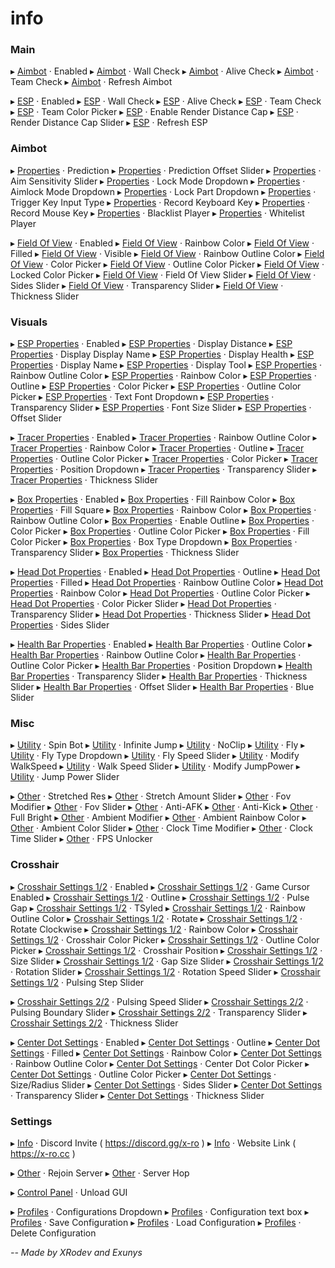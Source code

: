 # info


### Main
▸ [Aimbot](product/x-ro-premium-lifetime) · Enabled
▸ [Aimbot](product/x-ro-premium-lifetime) · Wall Check
▸ [Aimbot](product/x-ro-premium-lifetime) · Alive Check
▸ [Aimbot](product/x-ro-premium-lifetime) · Team Check
▸ [Aimbot](product/x-ro-premium-lifetime) · Refresh Aimbot

▸ [ESP](product/x-ro-premium-lifetime) · Enabled
▸ [ESP](product/x-ro-premium-lifetime) · Wall Check
▸ [ESP](product/x-ro-premium-lifetime) · Alive Check
▸ [ESP](product/x-ro-premium-lifetime) · Team Check
▸ [ESP](product/x-ro-premium-lifetime) · Team Color Picker
▸ [ESP](product/x-ro-premium-lifetime) · Enable Render Distance Cap
▸ [ESP](product/x-ro-premium-lifetime) · Render Distance Cap Slider
▸ [ESP](product/x-ro-premium-lifetime) · Refresh ESP


### Aimbot
▸ [Properties](product/x-ro-premium-lifetime) · Prediction
▸ [Properties](product/x-ro-premium-lifetime) · Prediction Offset Slider
▸ [Properties](product/x-ro-premium-lifetime) · Aim Sensitivity Slider
▸ [Properties](product/x-ro-premium-lifetime) · Lock Mode Dropdown
▸ [Properties](product/x-ro-premium-lifetime) · Aimlock Mode Dropdown
▸ [Properties](product/x-ro-premium-lifetime) · Lock Part Dropdown
▸ [Properties](product/x-ro-premium-lifetime) · Trigger Key Input Type
▸ [Properties](product/x-ro-premium-lifetime) · Record Keyboard Key
▸ [Properties](product/x-ro-premium-lifetime) · Record Mouse Key
▸ [Properties](product/x-ro-premium-lifetime) · Blacklist Player
▸ [Properties](product/x-ro-premium-lifetime) · Whitelist Player

▸ [Field Of View](product/x-ro-premium-lifetime) · Enabled
▸ [Field Of View](product/x-ro-premium-lifetime) · Rainbow Color
▸ [Field Of View](product/x-ro-premium-lifetime) · Filled
▸ [Field Of View](product/x-ro-premium-lifetime) · Visible
▸ [Field Of View](product/x-ro-premium-lifetime) · Rainbow Outline Color
▸ [Field Of View](product/x-ro-premium-lifetime) · Color Picker
▸ [Field Of View](product/x-ro-premium-lifetime) · Outline Color Picker
▸ [Field Of View](product/x-ro-premium-lifetime) · Locked Color Picker
▸ [Field Of View](product/x-ro-premium-lifetime) · Field Of View Slider
▸ [Field Of View](product/x-ro-premium-lifetime) · Sides Slider
▸ [Field Of View](product/x-ro-premium-lifetime) · Transparency Slider
▸ [Field Of View](product/x-ro-premium-lifetime) · Thickness Slider
 

### Visuals
▸ [ESP Properties](product/x-ro-premium-lifetime) · Enabled
▸ [ESP Properties](product/x-ro-premium-lifetime) · Display Distance
▸ [ESP Properties](product/x-ro-premium-lifetime) · Display Display Name
▸ [ESP Properties](product/x-ro-premium-lifetime) · Display Health
▸ [ESP Properties](product/x-ro-premium-lifetime) · Display Name
▸ [ESP Properties](product/x-ro-premium-lifetime) · Display Tool
▸ [ESP Properties](product/x-ro-premium-lifetime) · Rainbow Outline Color
▸ [ESP Properties](product/x-ro-premium-lifetime) · Rainbow Color
▸ [ESP Properties](product/x-ro-premium-lifetime) · Outline
▸ [ESP Properties](product/x-ro-premium-lifetime) · Color Picker
▸ [ESP Properties](product/x-ro-premium-lifetime) · Outline Color Picker
▸ [ESP Properties](product/x-ro-premium-lifetime) · Text Font Dropdown
▸ [ESP Properties](product/x-ro-premium-lifetime) · Transparency Slider
▸ [ESP Properties](product/x-ro-premium-lifetime) · Font Size Slider
▸ [ESP Properties](product/x-ro-premium-lifetime) · Offset Slider

▸ [Tracer Properties](product/x-ro-premium-lifetime) · Enabled
▸ [Tracer Properties](product/x-ro-premium-lifetime) · Rainbow Outline Color
▸ [Tracer Properties](product/x-ro-premium-lifetime) · Rainbow Color
▸ [Tracer Properties](product/x-ro-premium-lifetime) · Outline
▸ [Tracer Properties](product/x-ro-premium-lifetime) · Outline Color Picker
▸ [Tracer Properties](product/x-ro-premium-lifetime) · Color Picker
▸ [Tracer Properties](product/x-ro-premium-lifetime) · Position Dropdown
▸ [Tracer Properties](product/x-ro-premium-lifetime) · Transparency Slider
▸ [Tracer Properties](product/x-ro-premium-lifetime) · Thickness Slider


▸ [Box Properties](product/x-ro-premium-lifetime) · Enabled
▸ [Box Properties](product/x-ro-premium-lifetime) · Fill Rainbow Color
▸ [Box Properties](product/x-ro-premium-lifetime) · Fill Square
▸ [Box Properties](product/x-ro-premium-lifetime) · Rainbow Color
▸ [Box Properties](product/x-ro-premium-lifetime) · Rainbow Outline Color
▸ [Box Properties](product/x-ro-premium-lifetime) · Enable Outline
▸ [Box Properties](product/x-ro-premium-lifetime) · Color Picker
▸ [Box Properties](product/x-ro-premium-lifetime) · Outline Color Picker
▸ [Box Properties](product/x-ro-premium-lifetime) · Fill Color Picker
▸ [Box Properties](product/x-ro-premium-lifetime) · Box Type Dropdown
▸ [Box Properties](product/x-ro-premium-lifetime) · Transparency Slider
▸ [Box Properties](product/x-ro-premium-lifetime) · Thickness Slider

▸ [Head Dot Properties](product/x-ro-premium-lifetime) · Enabled
▸ [Head Dot Properties](product/x-ro-premium-lifetime) · Outline
▸ [Head Dot Properties](product/x-ro-premium-lifetime) · Filled
▸ [Head Dot Properties](product/x-ro-premium-lifetime) · Rainbow Outline Color
▸ [Head Dot Properties](product/x-ro-premium-lifetime) · Rainbow Color
▸ [Head Dot Properties](product/x-ro-premium-lifetime) · Outline Color Picker
▸ [Head Dot Properties](product/x-ro-premium-lifetime) · Color Picker Slider
▸ [Head Dot Properties](product/x-ro-premium-lifetime) · Transparency Slider
▸ [Head Dot Properties](product/x-ro-premium-lifetime) · Thickness Slider
▸ [Head Dot Properties](product/x-ro-premium-lifetime) · Sides Slider

▸ [Health Bar Properties](product/x-ro-premium-lifetime) · Enabled
▸ [Health Bar Properties](product/x-ro-premium-lifetime) · Outline Color
▸ [Health Bar Properties](product/x-ro-premium-lifetime) · Rainbow Outline Color
▸ [Health Bar Properties](product/x-ro-premium-lifetime) · Outline Color Picker
▸ [Health Bar Properties](product/x-ro-premium-lifetime) · Position Dropdown
▸ [Health Bar Properties](product/x-ro-premium-lifetime) · Transparency Slider
▸ [Health Bar Properties](product/x-ro-premium-lifetime) · Thickness Slider
▸ [Health Bar Properties](product/x-ro-premium-lifetime) · Offset Slider
▸ [Health Bar Properties](product/x-ro-premium-lifetime) · Blue Slider


### Misc
▸ [Utility](product/x-ro-premium-lifetime) · Spin Bot
▸ [Utility](product/x-ro-premium-lifetime) · Infinite Jump
▸ [Utility](product/x-ro-premium-lifetime) · NoClip
▸ [Utility](product/x-ro-premium-lifetime) · Fly
▸ [Utility](product/x-ro-premium-lifetime) · Fly Type Dropdown
▸ [Utility](product/x-ro-premium-lifetime) · Fly Speed Slider
▸ [Utility](product/x-ro-premium-lifetime) · Modify WalkSpeed
▸ [Utility](product/x-ro-premium-lifetime) · Walk Speed Slider
▸ [Utility](product/x-ro-premium-lifetime) · Modify JumpPower
▸ [Utility](product/x-ro-premium-lifetime) · Jump Power Slider

▸ [Other](product/x-ro-premium-lifetime) · Stretched Res
▸ [Other](product/x-ro-premium-lifetime) · Stretch Amount Slider
▸ [Other](product/x-ro-premium-lifetime) · Fov Modifier
▸ [Other](product/x-ro-premium-lifetime) · Fov Slider
▸ [Other](product/x-ro-premium-lifetime) · Anti-AFK
▸ [Other](product/x-ro-premium-lifetime) · Anti-Kick
▸ [Other](product/x-ro-premium-lifetime) · Full Bright
▸ [Other](product/x-ro-premium-lifetime) · Ambient Modifier
▸ [Other](product/x-ro-premium-lifetime) · Ambient Rainbow Color
▸ [Other](product/x-ro-premium-lifetime) · Ambient Color Slider
▸ [Other](product/x-ro-premium-lifetime) · Clock Time Modifier
▸ [Other](product/x-ro-premium-lifetime) · Clock Time Slider
▸ [Other](product/x-ro-premium-lifetime) · FPS Unlocker


### Crosshair
▸ [Crosshair Settings 1/2](product/x-ro-premium-lifetime) · Enabled
▸ [Crosshair Settings 1/2](product/x-ro-premium-lifetime) · Game Cursor Enabled
▸ [Crosshair Settings 1/2](product/x-ro-premium-lifetime) · Outline
▸ [Crosshair Settings 1/2](product/x-ro-premium-lifetime) · Pulse Gap
▸ [Crosshair Settings 1/2](product/x-ro-premium-lifetime) · TSyled
▸ [Crosshair Settings 1/2](product/x-ro-premium-lifetime) · Rainbow Outline Color
▸ [Crosshair Settings 1/2](product/x-ro-premium-lifetime) · Rotate
▸ [Crosshair Settings 1/2](product/x-ro-premium-lifetime) · Rotate Clockwise
▸ [Crosshair Settings 1/2](product/x-ro-premium-lifetime) · Rainbow Color
▸ [Crosshair Settings 1/2](product/x-ro-premium-lifetime) · Crosshair Color Picker
▸ [Crosshair Settings 1/2](product/x-ro-premium-lifetime) · Outline Color Picker
▸ [Crosshair Settings 1/2](product/x-ro-premium-lifetime) · Crosshair Position
▸ [Crosshair Settings 1/2](product/x-ro-premium-lifetime) · Size Slider
▸ [Crosshair Settings 1/2](product/x-ro-premium-lifetime) · Gap Size Slider
▸ [Crosshair Settings 1/2](product/x-ro-premium-lifetime) · Rotation Slider
▸ [Crosshair Settings 1/2](product/x-ro-premium-lifetime) · Rotation Speed Slider
▸ [Crosshair Settings 1/2](product/x-ro-premium-lifetime) · Pulsing Step Slider

▸ [Crosshair Settings 2/2](product/x-ro-premium-lifetime) · Pulsing Speed Slider
▸ [Crosshair Settings 2/2](product/x-ro-premium-lifetime) · Pulsing Boundary Slider
▸ [Crosshair Settings 2/2](product/x-ro-premium-lifetime) · Transparency Slider
▸ [Crosshair Settings 2/2](product/x-ro-premium-lifetime) · Thickness Slider

▸ [Center Dot Settings](product/x-ro-premium-lifetime) · Enabled
▸ [Center Dot Settings](product/x-ro-premium-lifetime) · Outline
▸ [Center Dot Settings](product/x-ro-premium-lifetime) · Filled
▸ [Center Dot Settings](product/x-ro-premium-lifetime) · Rainbow Color
▸ [Center Dot Settings](product/x-ro-premium-lifetime) · Rainbow Outline Color
▸ [Center Dot Settings](product/x-ro-premium-lifetime) · Center Dot Color Picker
▸ [Center Dot Settings](product/x-ro-premium-lifetime) · Outline Color Picker
▸ [Center Dot Settings](product/x-ro-premium-lifetime) · Size/Radius Slider
▸ [Center Dot Settings](product/x-ro-premium-lifetime) · Sides Slider
▸ [Center Dot Settings](product/x-ro-premium-lifetime) · Transparency Slider
▸ [Center Dot Settings](product/x-ro-premium-lifetime) · Thickness Slider

### Settings
▸ [Info](product/x-ro-premium-lifetime) · Discord Invite ( https://discord.gg/x-ro )
▸ [Info](product/x-ro-premium-lifetime) · Website Link ( https://x-ro.cc )

▸ [Other](product/x-ro-premium-lifetime) · Rejoin Server
▸ [Other](product/x-ro-premium-lifetime) · Server Hop

▸ [Control Panel](product/x-ro-premium-lifetime) · Unload GUI

▸ [Profiles](product/x-ro-premium-lifetime) · Configurations Dropdown
▸ [Profiles](product/x-ro-premium-lifetime) · Configuration text box
▸ [Profiles](product/x-ro-premium-lifetime) · Save Configuration
▸ [Profiles](product/x-ro-premium-lifetime) · Load Configuration
▸ [Profiles](product/x-ro-premium-lifetime) · Delete Configuration


*-- Made by XRodev and Exunys*
